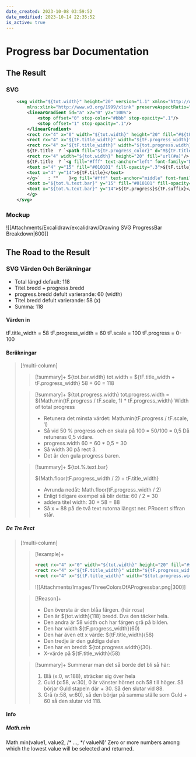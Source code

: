 ```yaml
---
date_created: 2023-10-08 03:59:52
date_modified: 2023-10-14 22:35:52
is_active: true
---
```

# Progress bar Documentation

## The Result

### SVG

```xml
	<svg width="${tot.width}" height="20" version="1.1" xmlns="http://www.w3.org/2000/svg" 
		mlns:xlink="http://www.w3.org/1999/xlink" preserveAspectRatio="xMidYMid">
		<linearGradient id="a" x2="0" y2="100%">
			<stop offset="0" stop-color="#bbb" stop-opacity=".1"/>
			<stop offset="1" stop-opacity=".1"/>
		</linearGradient>
		<rect rx="4" x="0" width="${tot.width}" height="20" fill="#${tF.title_color}"/>
		<rect rx="4" x="${tF.title_width}" width="${tF.progress_width}" height="20" fill="#555"/>
		<rect rx="4" x="${tF.title_width}" width="${tot.progress.width}" height="20" fill="${tF.progress_color}"/>
		${tF.title	? `<path fill="${tF.progress_color}" d="M${tF.title_width} 0h4v20h-4z"/>`	: ""}
		<rect rx="4" width="${tot.width}" height="20" fill="url(#a)"/>
		${tF.title	? `<g fill="#fff" text-anchor="left" font-family="DejaVu Sans,Verdana,Geneva,sans-serif" font-size="11">
		<text x="4" y="15" fill="#010101" fill-opacity=".3">${tF.title}</text>
		<text x="4" y="14">${tF.title}</text>
		</g>`	: ""	}<g fill="#fff" text-anchor="middle" font-family="DejaVu Sans,Verdana,Geneva,sans-serif" font-size="11">
		<text x="${tot.%.text.bar}" y="15" fill="#010101" fill-opacity=".3">${tF.progress}${tF.suffix}</text>
		<text x="${tot.%.text.bar}" y="14">${tF.progress}${tF.suffix}</text>
		</g>
	</svg>
```

### Mockup

![[Attachments/Excalidraw/excalidraw/Drawing SVG ProgressBar Breakdown|600]]

## The Road to the Result

### SVG Värden Och Beräkningar

- Total längd default: 118
- Titel.bredd + progress.bredd
- progress.bredd defult varierande: 60 (width)
- Titel.bredd defult varierande: 58 (x)
- Summa: 118

#### Värden in

tF.title_width = 58
tF.progress_width = 60
tF.scale = 100
tF.progress = 0-100

#### Beräkningar

>[!multi-column]
>
>>[!summary]+ ${tot.bar.width}
>>tot.width = ${tF.title_width + tF.progress_width}
>>58 + 60 = 118
>
>>[!summary]+ ${tot.progress.width}
>>tot.progress.width = ${Math.min(tF.progress / tF.scale, 1) * tF.progress_width}
>>Width of total progress
>>
>>- Retunera det minsta värdet: Math.min(tF.progress / tF.scale, 1)
>>- Så vid 50 % progress och en skala på 100 = 50/100 = 0,5 Då retuneras 0,5 vidare.
>>- progress.width 60 = 60 * 0,5 = 30
>>- Så width 30 på rect 3.
>>- Det är den gula progress baren.
>
>>[!summary]+ ${tot.%.text.bar}
>>
>>${Math.floor(tF.progress_width / 2) + tF.title_width}
>>
>>- Avrunda nedåt: Math.floor(tF.progress_width / 2)
>>- Enligt tidigare exempel så blir detta: 60 / 2 = 30
>>- addera titel width: 30 + 58 = 88
>>- Så x = 88 på de två text rutorna längst ner. PRocent siffran står.

##### De Tre Rect

>[!multi-column]
>
>>[!example]+
>>
>>```html
>><rect rx="4" x="0" width="${tot.width}" height="20" fill="#${tF.title_color}"/>
>><rect rx="4" x="${tF.title_width}" width="${tF.progress_width}" height="20" fill="#555"/>
>><rect rx="4" x="${tF.title_width}" width="${tot.progress.width}" height="20" fill="${tF.progress_color}"/>
>>```
>>
>>![[Attachments/Images/ThreeColorsOfAProgressbar.png|300]]
>
>>[!Reason]+
>>- Den översta är den blåa färgen. (här rosa)
>>- Den är ${tot.width}(118) bredd. Dvs den täcker hela.
>>- Den andra är 58 width och har färgen grå på bilden.
>>- Den har width ${tF.progress_width}(60)
>>- Den har även ett x värde: ${tF.title_width}(58)
>>- Den tredje är den guldiga delen
>>- Den har en bredd: ${tot.progress.width}(30).
>>- X-värde på ${tF.title_width}(58)
>
>>[!summary]+
>>Summerar man det så borde det bli så här:
>>1. Blå (x:0, w:188), sträcker sig över hela
>>1. Guld (x:58, w:30), 0 är vänster hörnet och 58 till höger. Så börjar Guld stapeln där + 30. Så den slutar vid 88.
>>1. Grå (x:58, w:60), så den börjar på samma ställe som Guld + 60 så den slutar vid 118.

#### Info

##### Math.min

Math.min(value1, value2, /* …, */ valueN)'
Zero or more numbers among which the lowest value will be selected and returned.

